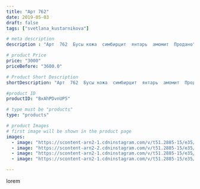 ```yaml
---
title: "Арт 762"
date: 2019-05-03
draft: false
tags: ["svetlana_kustarnikova"]

# meta description
description : "Арт  762  Бусы кожа  симбирцит  янтарь  амомит  Продано"

# product Price
price: "3000"
priceBefore: "3600.0"

# Product Short Description
shortDescription: "Арт  762  Бусы кожа  симбирцит  янтарь  амомит  Продано"

#product ID
productID: "BxAhPDvnUP5"

# type must be "products"
type: "products"

# product Images
# first image will be shown in the product page
images:
  - image: "https://scontent-arn2-1.cdninstagram.com/v/t51.2885-15/e35/59650311_2329656697291023_8410892131920421841_n.jpg?se=8&tp=1&_nc_ht=scontent-arn2-1.cdninstagram.com&_nc_cat=103&_nc_ohc=0wzFWwRZ95QAX8nCkt0&ccb=7-4&oh=30b6cbc020f885bf7af75c20bbb5db14&oe=6081420F&ig_cache_key=MjAzNTc3MzE5MTA0NzA2NTEwNA%3D%3D.2-ccb7-4"
  - image: "https://scontent-arn2-2.cdninstagram.com/v/t51.2885-15/e35/58657632_160902091609356_8556507980021686478_n.jpg?tp=1&_nc_ht=scontent-arn2-2.cdninstagram.com&_nc_cat=100&_nc_ohc=tQ5bTwO9lowAX8PT3yh&ccb=7-4&oh=35e1249075f420a73fd251f15f6e75a6&oe=608226D0&ig_cache_key=MjAzNTc3MzE5MTAzODYyMTc5MQ%3D%3D.2-ccb7-4"
  - image: "https://scontent-arn2-1.cdninstagram.com/v/t51.2885-15/e35/59129620_428368877759523_7038779300896772963_n.jpg?tp=1&_nc_ht=scontent-arn2-1.cdninstagram.com&_nc_cat=103&_nc_ohc=7ohecRKA_moAX_9RtsT&ccb=7-4&oh=8b2a2823ce959049db749c34454171ca&oe=6083ED50&ig_cache_key=MjAzNTc3MzE5MTA0Njk4NzY0NQ%3D%3D.2-ccb7-4"
  - image: "https://scontent-arn2-1.cdninstagram.com/v/t51.2885-15/e35/58409275_276764269758829_8928536556828390098_n.jpg?tp=1&_nc_ht=scontent-arn2-1.cdninstagram.com&_nc_cat=101&_nc_ohc=rkuQpCKRe1wAX-8DMj_&ccb=7-4&oh=038d557d727c14962428c413956338a2&oe=6084C3A2&ig_cache_key=MjAzNTc3MzE5MTA1NTQ0MzQ4MQ%3D%3D.2-ccb7-4"

---
```

lorem
